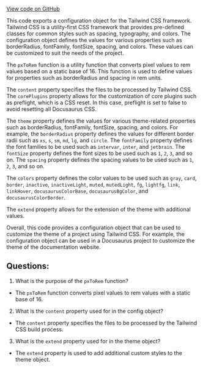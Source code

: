 [View code on GitHub](https://github.com/cosmos/cosmos-sdk.git/docs/tailwind.config.js)

This code exports a configuration object for the Tailwind CSS framework. Tailwind CSS is a utility-first CSS framework that provides pre-defined classes for common styles such as spacing, typography, and colors. The configuration object defines the values for various properties such as borderRadius, fontFamily, fontSize, spacing, and colors. These values can be customized to suit the needs of the project.

The `pxToRem` function is a utility function that converts pixel values to rem values based on a static base of 16. This function is used to define values for properties such as borderRadius and spacing in rem units.

The `content` property specifies the files to be processed by Tailwind CSS. The `corePlugins` property allows for the customization of core plugins such as preflight, which is a CSS reset. In this case, preflight is set to false to avoid resetting all Docusaurus CSS.

The `theme` property defines the values for various theme-related properties such as borderRadius, fontFamily, fontSize, spacing, and colors. For example, the `borderRadius` property defines the values for different border radii such as `xs`, `s`, `sm`, `md`, `lg`, and `circle`. The `fontFamily` property defines the font families to be used such as `intervar`, `inter`, and `jetbrain`. The `fontSize` property defines the font sizes to be used such as `1`, `2`, `3`, and so on. The `spacing` property defines the spacing values to be used such as `1`, `2`, `3`, and so on.

The `colors` property defines the color values to be used such as `gray`, `card`, `border`, `inactive`, `inactiveLight`, `muted`, `mutedLight`, `fg`, `lightfg`, `link`, `linkHover`, `docusaurusColorBase`, `docusaurusBgColor`, and `docusaurusColorBorder`.

The `extend` property allows for the extension of the theme with additional values.

Overall, this code provides a configuration object that can be used to customize the theme of a project using Tailwind CSS. For example, the configuration object can be used in a Docusaurus project to customize the theme of the documentation website.
## Questions: 
 1. What is the purpose of the `pxToRem` function?
- The `pxToRem` function converts pixel values to rem values with a static base of 16.

2. What is the `content` property used for in the config object?
- The `content` property specifies the files to be processed by the Tailwind CSS build process.

3. What is the `extend` property used for in the theme object?
- The `extend` property is used to add additional custom styles to the theme object.